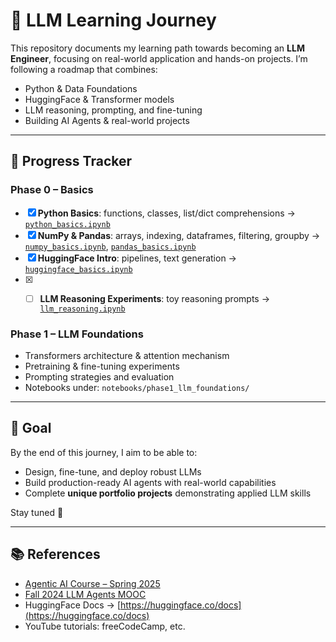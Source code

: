 # 🧠 LLM Learning Journey

This repository documents my learning path towards becoming an **LLM Engineer**, focusing on real-world application and hands-on projects.
I’m following a roadmap that combines:
- Python & Data Foundations
- HuggingFace & Transformer models
- LLM reasoning, prompting, and fine-tuning
- Building AI Agents & real-world projects

---

## 📅 Progress Tracker
### **Phase 0 – Basics**
- [x] **Python Basics**: functions, classes, list/dict comprehensions → [`python_basics.ipynb`](./notebooks/phase0_basics/python_basics.ipynb)  
- [x] **NumPy & Pandas**: arrays, indexing, dataframes, filtering, groupby → [`numpy_basics.ipynb`](./notebooks/phase0_basics/numpy_basics.ipynb), [`pandas_basics.ipynb`](./notebooks/phase0_basics/pandas_basics.ipynb)  
- [x] **HuggingFace Intro**: pipelines, text generation → [`huggingface_basics.ipynb`](./notebooks/phase0_basics/huggingface_basics.ipynb)
- [x] - [ ] **LLM Reasoning Experiments**: toy reasoning prompts → [`llm_reasoning.ipynb`](./notebooks/phase0_basics/llm_reasoning.ipynb)  
 

### **Phase 1 – LLM Foundations**
- Transformers architecture & attention mechanism  
- Pretraining & fine-tuning experiments  
- Prompting strategies and evaluation  
- Notebooks under: `notebooks/phase1_llm_foundations/`  

---

## 🌱 Goal
By the end of this journey, I aim to be able to:
- Design, fine-tune, and deploy robust LLMs  
- Build production-ready AI agents with real-world capabilities  
- Complete **unique portfolio projects** demonstrating applied LLM skills  

Stay tuned 🚀

---

## 📚 References
- [Agentic AI Course – Spring 2025](https://agenticai-learning.org/sp25)  
- [Fall 2024 LLM Agents MOOC](https://agenticai-learning.org/f24)  
- HuggingFace Docs → [https://huggingface.co/docs](https://huggingface.co/docs)  
- YouTube tutorials: freeCodeCamp, etc.  
